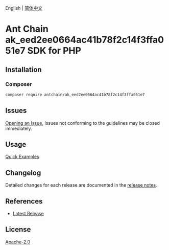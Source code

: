 English | [简体中文](README-CN.md)

# Ant Chain ak_eed2ee0664ac41b78f2c14f3ffa051e7 SDK for PHP

## Installation

### Composer

```bash
composer require antchain/ak_eed2ee0664ac41b78f2c14f3ffa051e7
```

## Issues

[Opening an Issue](https://github.com/alipay/antchain-openapi-prod-sdk/issues/new), Issues not conforming to the guidelines may be closed immediately.

## Usage

[Quick Examples](https://github.com/alipay/antchain-openapi-prod-sdk/blob/master/docs/0-Examples-EN.md#quick-examples)

## Changelog

Detailed changes for each release are documented in the [release notes](./ChangeLog.txt).

## References

* [Latest Release](https://github.com/antchain-openapi-sdk-php)

## License

[Apache-2.0](http://www.apache.org/licenses/LICENSE-2.0)

